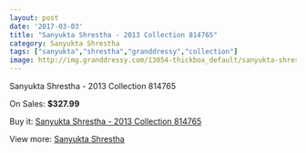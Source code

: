 ```yaml
---
layout: post
date: '2017-03-03'
title: "Sanyukta Shrestha - 2013 Collection 814765"
category: Sanyukta Shrestha
tags: ["sanyukta","shrestha","granddressy","collection"]
image: http://img.granddressy.com/13054-thickbox_default/sanyukta-shrestha-2013-collection-814765.jpg
---
```

Sanyukta Shrestha - 2013 Collection 814765

On Sales: **$327.99**
<a href="https://www.granddressy.com/en/sanyukta-shrestha/12122-sanyukta-shrestha-2013-collection-814765.html"><amp-img layout="responsive" width="600" height="600" src="//img.granddressy.com/13054-thickbox_default/sanyukta-shrestha-2013-collection-814765.jpg" alt="Sanyukta Shrestha - 2013 Collection 814765 0" /></a>

Buy it: [Sanyukta Shrestha - 2013 Collection 814765](https://www.granddressy.com/en/sanyukta-shrestha/12122-sanyukta-shrestha-2013-collection-814765.html "Sanyukta Shrestha - 2013 Collection 814765")

View more: [Sanyukta Shrestha](https://www.granddressy.com/en/211-sanyukta-shrestha "Sanyukta Shrestha")